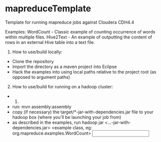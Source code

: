 mapreduceTemplate
=================

Template for running mapreduce jobs against Cloudera CDH4.4

Examples:
  WordCount - Classic example of counting occurrence of words within multiple files.
  Hive2Text - An example of outputting the content of rows in an external Hive table into a text file.


1) How to use/build locally:
  - Clone the repository
  - Import the directory as a maven project into Eclipse 
  - Hack the examples into using local paths relative to the project root (as opposed to argument paths)

2) How to use/build for running on a hadoop cluster:
  - 1)
  - run: mvn assembly:assembly
  - copy (if necessary) the target/*-jar-with-dependencies.jar file to your hadoop box (where you'll be launching your job from)
  - as described in the examples, run hadoop jar <...-jar-with-dependencies.jar> <example class, eg: org.mapreduce.examples.WordCount> <input directory> <output directory>
